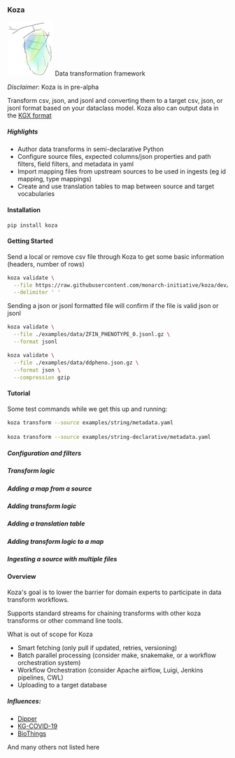 ### Koza

![pupa](docs/img/pupa.png) Data transformation framework

*Disclaimer*: Koza is in pre-alpha

Transform csv, json, and jsonl and converting them to a target
csv, json, or jsonl format based on your dataclass model.  Koza also can output
data in the [KGX format](https://github.com/biolink/kgx/blob/master/specification/kgx-format.md#kgx-format-as-tsv)


##### Highlights

- Author data transforms in semi-declarative Python
- Configure source files, expected columns/json properties and path filters, field filters, and metadata in yaml
- Import mapping files from upstream sources to be used in ingests
(eg id mapping, type mappings)
- Create and use translation tables to map between source and target vocabularies



#### Installation

```
pip install koza
```

#### Getting Started

Send a local or remove csv file through Koza to get some basic information (headers, number of rows)

```bash
koza validate \
  --file https://raw.githubusercontent.com/monarch-initiative/koza/dev/tests/resources/source-files/string.tsv \
  --delimiter ' '
```

Sending a json or jsonl formatted file will confirm if the file is valid json or jsonl
```bash
koza validate \
  --file ./examples/data/ZFIN_PHENOTYPE_0.jsonl.gz \
  --format jsonl
```

```bash
koza validate \
  --file ./examples/data/ddpheno.json.gz \
  --format json \
  --compression gzip
```

#### Tutorial

Some test commands while we get this up and running:

```bash
koza transform --source examples/string/metadata.yaml 

koza transform --source examples/string-declarative/metadata.yaml 
```

##### Configuration and filters

##### Transform logic

##### Adding a map from a source

##### Adding transform logic

##### Adding a translation table

##### Adding transform logic to a map

##### Ingesting a source with multiple files


#### Overview
Koza's goal is to lower the barrier for domain experts to participate in data transform workflows.

Supports standard streams for chaining transforms with other koza transforms or other command line tools.



What is out of scope for Koza
- Smart fetching (only pull if updated, retries, versioning)
- Batch parallel processing (consider make, snakemake, or a workflow orchestration system)
- Workflow Orchestration (consider Apache airflow, Luigi, Jenkins pipelines, CWL)
- Uploading to a target database

##### Influences:
 - [Dipper](https://github.com/monarch-initiative/dipper)
 - [KG-COVID-19](https://github.com/Knowledge-Graph-Hub/kg-covid-19)
 - [BioThings](https://github.com/biothings)
 
And many others not listed here
